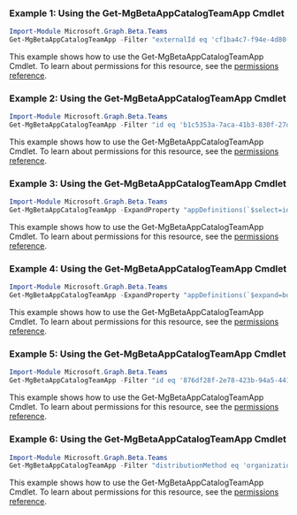 ### Example 1: Using the Get-MgBetaAppCatalogTeamApp Cmdlet
```powershell
Import-Module Microsoft.Graph.Beta.Teams
Get-MgBetaAppCatalogTeamApp -Filter "externalId eq 'cf1ba4c7-f94e-4d80-ba90-5594b641a8ee'" 
```
This example shows how to use the Get-MgBetaAppCatalogTeamApp Cmdlet.
To learn about permissions for this resource, see the [permissions reference](/graph/permissions-reference).
### Example 2: Using the Get-MgBetaAppCatalogTeamApp Cmdlet
```powershell
Import-Module Microsoft.Graph.Beta.Teams
Get-MgBetaAppCatalogTeamApp -Filter "id eq 'b1c5353a-7aca-41b3-830f-27d5218fe0e5'" 
```
This example shows how to use the Get-MgBetaAppCatalogTeamApp Cmdlet.
To learn about permissions for this resource, see the [permissions reference](/graph/permissions-reference).
### Example 3: Using the Get-MgBetaAppCatalogTeamApp Cmdlet
```powershell
Import-Module Microsoft.Graph.Beta.Teams
Get-MgBetaAppCatalogTeamApp -ExpandProperty "appDefinitions(`$select=id,displayName,allowedInstallationScopes)" -Filter "appDefinitions/any(a:a/allowedInstallationScopes has 'personal')" 
```
This example shows how to use the Get-MgBetaAppCatalogTeamApp Cmdlet.
To learn about permissions for this resource, see the [permissions reference](/graph/permissions-reference).
### Example 4: Using the Get-MgBetaAppCatalogTeamApp Cmdlet
```powershell
Import-Module Microsoft.Graph.Beta.Teams
Get-MgBetaAppCatalogTeamApp -ExpandProperty "appDefinitions(`$expand=bot)" -Filter "appDefinitions/any(a:a/bot ne null)" 
```
This example shows how to use the Get-MgBetaAppCatalogTeamApp Cmdlet.
To learn about permissions for this resource, see the [permissions reference](/graph/permissions-reference).
### Example 5: Using the Get-MgBetaAppCatalogTeamApp Cmdlet
```powershell
Import-Module Microsoft.Graph.Beta.Teams
Get-MgBetaAppCatalogTeamApp -Filter "id eq '876df28f-2e78-423b-94a5-44181bd0e225'" -ExpandProperty "appDefinitions" 
```
This example shows how to use the Get-MgBetaAppCatalogTeamApp Cmdlet.
To learn about permissions for this resource, see the [permissions reference](/graph/permissions-reference).
### Example 6: Using the Get-MgBetaAppCatalogTeamApp Cmdlet
```powershell
Import-Module Microsoft.Graph.Beta.Teams
Get-MgBetaAppCatalogTeamApp -Filter "distributionMethod eq 'organization'" 
```
This example shows how to use the Get-MgBetaAppCatalogTeamApp Cmdlet.
To learn about permissions for this resource, see the [permissions reference](/graph/permissions-reference).
